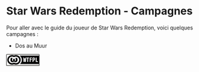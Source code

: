 # Star Wars Redemption - Campagnes

Pour aller avec le guide du joueur de Star Wars Redemption, voici quelques campagnes :

* Dos au Muur

![image](_img/wtfpl-badge.png)
